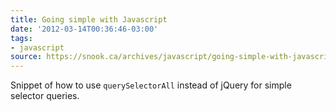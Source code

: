 ```yaml
---
title: Going simple with Javascript
date: '2012-03-14T00:36:46-03:00'
tags:
- javascript
source: https://snook.ca/archives/javascript/going-simple-with-javascript
---
```

Snippet of how to use `querySelectorAll` instead of jQuery for simple selector queries. 
